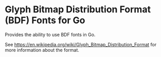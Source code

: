 # Glyph Bitmap Distribution Format (BDF) Fonts for Go

Provides the ability to use BDF fonts in Go.

See https://en.wikipedia.org/wiki/Glyph_Bitmap_Distribution_Format for more information about the format.
